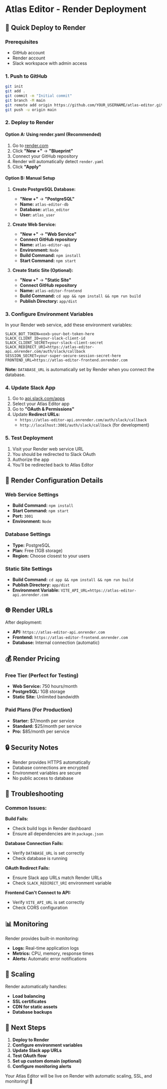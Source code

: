 # Atlas Editor - Render Deployment

## 🚀 **Quick Deploy to Render**

### **Prerequisites**
- GitHub account
- Render account
- Slack workspace with admin access

### **1. Push to GitHub**
```bash
git init
git add .
git commit -m "Initial commit"
git branch -M main
git remote add origin https://github.com/YOUR_USERNAME/atlas-editor.git
git push -u origin main
```

### **2. Deploy to Render**

#### **Option A: Using render.yaml (Recommended)**
1. Go to [render.com](https://render.com)
2. Click **"New +"** → **"Blueprint"**
3. Connect your GitHub repository
4. Render will automatically detect `render.yaml`
5. Click **"Apply"**

#### **Option B: Manual Setup**
1. **Create PostgreSQL Database:**
   - **"New +"** → **"PostgreSQL"**
   - **Name:** `atlas-editor-db`
   - **Database:** `atlas_editor`
   - **User:** `atlas_user`

2. **Create Web Service:**
   - **"New +"** → **"Web Service"**
   - **Connect GitHub repository**
   - **Name:** `atlas-editor-api`
   - **Environment:** `Node`
   - **Build Command:** `npm install`
   - **Start Command:** `npm start`

3. **Create Static Site (Optional):**
   - **"New +"** → **"Static Site"**
   - **Connect GitHub repository**
   - **Name:** `atlas-editor-frontend`
   - **Build Command:** `cd app && npm install && npm run build`
   - **Publish Directory:** `app/dist`

### **3. Configure Environment Variables**

In your Render web service, add these environment variables:

```env
SLACK_BOT_TOKEN=xoxb-your-bot-token-here
SLACK_CLIENT_ID=your-slack-client-id
SLACK_CLIENT_SECRET=your-slack-client-secret
SLACK_REDIRECT_URI=https://atlas-editor-api.onrender.com/auth/slack/callback
SESSION_SECRET=your-super-secure-session-secret-here
FRONTEND_URL=https://atlas-editor-frontend.onrender.com
```

**Note:** `DATABASE_URL` is automatically set by Render when you connect the database.

### **4. Update Slack App**

1. Go to [api.slack.com/apps](https://api.slack.com/apps)
2. Select your Atlas Editor app
3. Go to **"OAuth & Permissions"**
4. Update **Redirect URLs:**
   - `https://atlas-editor-api.onrender.com/auth/slack/callback`
   - `http://localhost:3001/auth/slack/callback` (for development)

### **5. Test Deployment**

1. Visit your Render web service URL
2. You should be redirected to Slack OAuth
3. Authorize the app
4. You'll be redirected back to Atlas Editor

## 🔧 **Render Configuration Details**

### **Web Service Settings**
- **Build Command:** `npm install`
- **Start Command:** `npm start`
- **Port:** `3001`
- **Environment:** `Node`

### **Database Settings**
- **Type:** PostgreSQL
- **Plan:** Free (1GB storage)
- **Region:** Choose closest to your users

### **Static Site Settings**
- **Build Command:** `cd app && npm install && npm run build`
- **Publish Directory:** `app/dist`
- **Environment Variable:** `VITE_API_URL=https://atlas-editor-api.onrender.com`

## 🌐 **Render URLs**

After deployment:
- **API:** `https://atlas-editor-api.onrender.com`
- **Frontend:** `https://atlas-editor-frontend.onrender.com`
- **Database:** Internal connection (automatic)

## 💰 **Render Pricing**

### **Free Tier (Perfect for Testing)**
- **Web Service:** 750 hours/month
- **PostgreSQL:** 1GB storage
- **Static Site:** Unlimited bandwidth

### **Paid Plans (For Production)**
- **Starter:** $7/month per service
- **Standard:** $25/month per service
- **Pro:** $85/month per service

## 🔒 **Security Notes**

- Render provides HTTPS automatically
- Database connections are encrypted
- Environment variables are secure
- No public access to database

## 🐛 **Troubleshooting**

### **Common Issues:**

**Build Fails:**
- Check build logs in Render dashboard
- Ensure all dependencies are in `package.json`

**Database Connection Fails:**
- Verify `DATABASE_URL` is set correctly
- Check database is running

**OAuth Redirect Fails:**
- Ensure Slack app URLs match Render URLs
- Check `SLACK_REDIRECT_URI` environment variable

**Frontend Can't Connect to API:**
- Verify `VITE_API_URL` is set correctly
- Check CORS configuration

## 📊 **Monitoring**

Render provides built-in monitoring:
- **Logs:** Real-time application logs
- **Metrics:** CPU, memory, response times
- **Alerts:** Automatic error notifications

## 🚀 **Scaling**

Render automatically handles:
- **Load balancing**
- **SSL certificates**
- **CDN for static assets**
- **Database backups**

## 🎯 **Next Steps**

1. **Deploy to Render**
2. **Configure environment variables**
3. **Update Slack app URLs**
4. **Test OAuth flow**
5. **Set up custom domain (optional)**
6. **Configure monitoring alerts**

Your Atlas Editor will be live on Render with automatic scaling, SSL, and monitoring! 🎉

